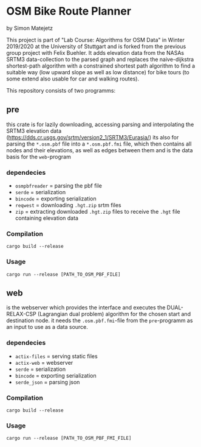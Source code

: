 # OSM Bike Route Planner
by Simon Matejetz

This project is part of "Lab Course: Algorithms for OSM Data" in Winter 2019/2020 at the University of Stuttgart and is forked from the previous group project with Felix Buehler.
It adds elevation data from the NASAs SRTM3 data-collection to the parsed graph and replaces the naive-dijkstra shortest-path algorithm with a constrained shortest path algorithm to find a suitable way (low upward slope as well as low distance) for bike tours (to some extend also usable for car and walking routes).

This repository consists of two programms:

## pre

this crate is for lazily downloading, accessing parsing and interpolating the SRTM3 elevation data (https://dds.cr.usgs.gov/srtm/version2_1/SRTM3/Eurasia/)
its also for parsing the `*.osm.pbf` file into a `*.osm.pbf.fmi` file, which then contains all nodes and their elevations, as well as edges between them and is the data basis for the `web`-program

### dependecies

- `osmpbfreader` = parsing the pbf file
- `serde` = serialization
- `bincode` = exporting serialization
- `reqwest` = downloading `.hgt.zip` srtm files
- `zip` = extracting downloaded `.hgt.zip` files to receive the `.hgt` file containing elevation data

### Compilation
`cargo build --release`

### Usage
`cargo run --release [PATH_TO_OSM_PBF_FILE]`

## web

is the webserver which provides the interface and executes the DUAL-RELAX-CSP (Lagrangian dual problem) algorithm for the chosen start and destination node. it needs the `.osm.pbf.fmi`-file from the `pre`-programm as an input to use as a data source.

### dependecies

- `actix-files` = serving static files
- `actix-web` = webserver
- `serde` = serialization
- `bincode` = exporting serialization
- `serde_json` = parsing json

### Compilation

`cargo build --release`

### Usage

`cargo run --release [PATH_TO_OSM_PBF_FMI_FILE]`
